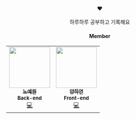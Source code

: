<div align="center">
 <!-- <a href="https://github.com/NxdeCoder">
    <img src="https://avatars.githubusercontent.com/u/117240020?v=4" alt="Logo" width="80" height="80">
  </a> -->

  <!--  <img src="https://user-images.githubusercontent.com/80824750/200108149-80287c22-d227-4b20-b080-707fdab51c47.gif">   <br /> -->
  
  ♥️ <br /><br />
  하루하루 공부하고 기록해요

  <h4>Member</h4>
  <table>
    <tr>
      <td align="center">
        <a href="https://github.com/yewon-Noh">
          <img src="https://avatars.githubusercontent.com/u/80824750?v=4" width="110px;" alt=""/><br />
          <sub><b>노예원</b></sub></a><br />
          <sub><b>Back-end</b></sub></a><br />
          <a href="https://github.com/yewon-Noh" title="Github">💻</a>
      </td>
      <td align="center">
        <a href="https://github.com/hayeon">
          <img src="https://avatars.githubusercontent.com/u/81798537?v=4" width="110px;" alt=""/><br />
          <sub><b>양하연</b></sub></a><br />
          <sub><b>Front-end</b></sub></a><br />
          <a href="https://github.com/hayeon" title="Github">💻</a>
      </td>
    </tr>
  </table>  

</div>
